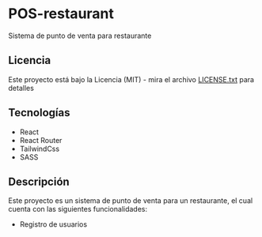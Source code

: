 # POS-restaurant
Sistema de punto de venta para restaurante
## Licencia
Este proyecto está bajo la Licencia (MIT) - mira el archivo [LICENSE.txt](LICENSE.txt) para detalles
## Tecnologías
- React
- React Router
- TailwindCss
- SASS


## Descripción

Este proyecto es un sistema de punto de venta para un restaurante, el cual cuenta con las siguientes funcionalidades:

- Registro de usuarios
